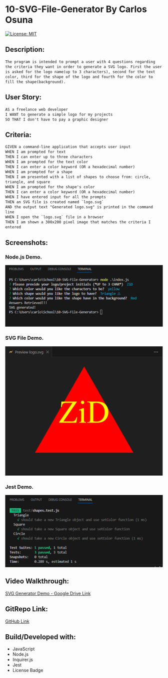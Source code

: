 # 10-SVG-File-Generator By Carlos Osuna

[![License: MIT](https://img.shields.io/badge/License-MIT-yellow.svg)](https://opensource.org/licenses/MIT)

## Description:
    The program is intended to prompt a user with 4 questions regarding the criteria they want in order to generate a SVG logo. First the user is asked for the logo name(up to 3 characters), second for the text color, third for the shape of the logo and fourth for the color to fill the shape(background).


## User Story:
```
AS a freelance web developer
I WANT to generate a simple logo for my projects
SO THAT I don't have to pay a graphic designer
```

## Criteria:
```
GIVEN a command-line application that accepts user input
WHEN I am prompted for text
THEN I can enter up to three characters
WHEN I am prompted for the text color
THEN I can enter a color keyword (OR a hexadecimal number)
WHEN I am prompted for a shape
THEN I am presented with a list of shapes to choose from: circle, triangle, and square
WHEN I am prompted for the shape's color
THEN I can enter a color keyword (OR a hexadecimal number)
WHEN I have entered input for all the prompts
THEN an SVG file is created named `logo.svg`
AND the output text "Generated logo.svg" is printed in the command line
WHEN I open the `logo.svg` file in a browser
THEN I am shown a 300x200 pixel image that matches the criteria I entered
```

## Screenshots:

### Node.js Demo.
![](./demo-img/demo1.png)

### SVG File Demo.
![](./demo-img/demo2.png)

### Jest Demo.
![](./demo-img/demo3.png)

## Video Walkthrough:
[SVG Generator Demo - Google Drive Link](https://drive.google.com/file/d/1mAgHUT-uEQpjJeyWJPOXLbLKakoY86Mn/view)

## GitRepo Link:
[GitHub Link](https://github.com/OkamiXX/10-SVG-File-Generator)


## Build/Developed with:
- JavaScript
- Node.js
- Inquirer.js
- Jest
- License Badge